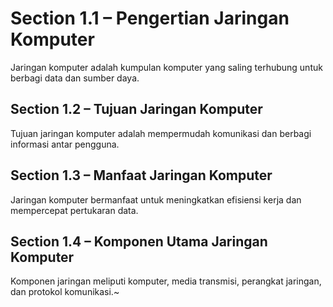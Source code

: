 # Section 1.1 – Pengertian Jaringan Komputer

Jaringan komputer adalah kumpulan komputer yang saling terhubung untuk berbagi data dan sumber daya.

## Section 1.2 – Tujuan Jaringan Komputer

Tujuan jaringan komputer adalah mempermudah komunikasi dan berbagi informasi antar pengguna.

## Section 1.3 – Manfaat Jaringan Komputer

Jaringan komputer bermanfaat untuk meningkatkan efisiensi kerja dan mempercepat pertukaran data.

## Section 1.4 – Komponen Utama Jaringan Komputer

Komponen jaringan meliputi komputer, media transmisi, perangkat jaringan, dan protokol komunikasi.~